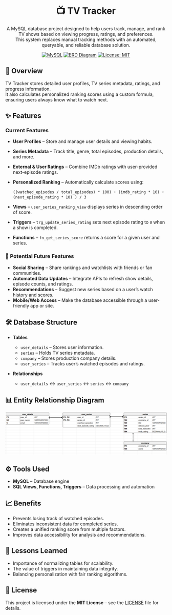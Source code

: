 <div align="center">

# 📺 TV Tracker

A MySQL database project designed to help users track, manage, and rank TV shows based on viewing progress, ratings, and preferences.  
This system replaces manual tracking methods with an automated, queryable, and reliable database solution.

[![MySQL](https://img.shields.io/badge/MySQL-8.0-blue?logo=mysql&logoColor=white&labelColor=0B3D91)](https://www.mysql.com/)
[![ERD Diagram](https://img.shields.io/badge/ERD-Diagram-orange?logo=diagram&logoColor=white)](./img/ERD.png)
[![License: MIT](https://img.shields.io/badge/License-MIT-green.svg)](LICENSE.txt)

</div>


## 📌 Overview
TV Tracker stores detailed user profiles, TV series metadata, ratings, and progress information.  
It also calculates personalized ranking scores using a custom formula, ensuring users always know what to watch next.


## ✨ Features

### Current Features
<div align="left">

- **User Profiles** – Store and manage user details and viewing habits.
- **Series Metadata** – Track title, genre, total episodes, production details, and more.
- **External & User Ratings** – Combine IMDb ratings with user-provided next-episode ratings.
- **Personalized Ranking** – Automatically calculate scores using:

  ```
  ((watched_episodes / total_episodes) * 100) + (imdb_rating * 10) + (next_episode_rating * 10) ) / 3
  ```
  
- **Views** – `user_series_ranking_view` displays series in descending order of score.
- **Triggers** – `trg_update_series_rating` sets next episode rating to `0` when a show is completed.
- **Functions** – `fn_get_series_score` returns a score for a given user and series.

</div>


### 🚀 Potential Future Features
<div align="left">

- **Social Sharing** – Share rankings and watchlists with friends or fan communities.
- **Automated Data Updates** – Integrate APIs to refresh show details, episode counts, and ratings.
- **Recommendations** – Suggest new series based on a user’s watch history and scores.
- **Mobile/Web Access** – Make the database accessible through a user-friendly app or site.

</div>


## 🛠 Database Structure

- **Tables**  
  - `user_details` – Stores user information.  
  - `series` – Holds TV series metadata.  
  - `company` – Stores production company details.  
  - `user_series` – Tracks user’s watched episodes and ratings.

- **Relationships**  
  - `user_details` ↔ `user_series` ↔ `series` ↔ `company`


## 📊 Entity Relationship Diagram
![ERD Diagram](img/ERD.png)


## ⚙️ Tools Used
- **MySQL** – Database engine
- **SQL Views, Functions, Triggers** – Data processing and automation


## 📈 Benefits
- Prevents losing track of watched episodes.
- Eliminates inconsistent data for completed series.
- Creates a unified ranking score from multiple factors.
- Improves data accessibility for analysis and recommendations.


## 🧠 Lessons Learned
- Importance of normalizing tables for scalability.
- The value of triggers in maintaining data integrity.
- Balancing personalization with fair ranking algorithms.


## 📜 License

This project is licensed under the **MIT License** – see the [LICENSE](LICENSE.txt) file for details.